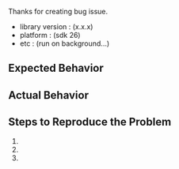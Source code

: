 Thanks for creating bug issue.

- library version : (x.x.x)
- platform : (sdk 26)
- etc : (run on background...)

## Expected Behavior


## Actual Behavior


## Steps to Reproduce the Problem
1.
1.
1.
